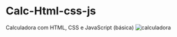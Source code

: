 # Calc-Html-css-js
Calculadora com HTML, CSS e JavaScript (básica)
![calculadora](https://user-images.githubusercontent.com/31887816/189504334-ad81ce75-986b-4712-b647-ee26e66ea16d.JPG)
